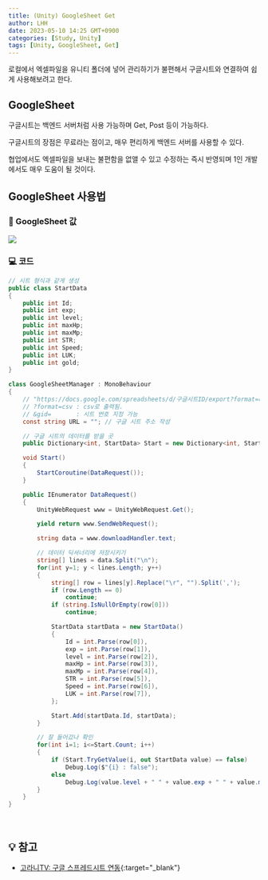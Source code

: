 ```yaml
---
title: (Unity) GoogleSheet Get
author: LHH
date: 2023-05-10 14:25 GMT+0900
categories: [Study, Unity]
tags: [Unity, GoogleSheet, Get]
---
```


로컬에서 엑셀파일을 유니티 폴더에 넣어 관리하기가 불편해서 구글시트와 연결하여 쉽게 사용해보려고 한다.

## GoogleSheet
구글시트는 백엔드 서버처럼 사용 가능하며 Get, Post 등이 가능하다.

구글시트의 장점은 무료라는 점이고, 매우 편리하게 백엔드 서버를 사용할 수 있다.

협업에서도 엑셀파일을 보내는 불편함을 없앨 수 있고 수정하는 즉시 반영되며 1인 개발에서도 매우 도움이 될 것이다.

## GoogleSheet 사용법
### 📝 GoogleSheet 값
![](https://github.com/LHuHyeon/MY_MMORPG/assets/110723307/e98ecba1-a1e1-474f-9445-69cf91ab963e)

### 💻 코드
```cs
// 시트 형식과 같게 생성
public class StartData
{
    public int Id;
    public int exp;
    public int level;
    public int maxHp;
    public int maxMp;
    public int STR;
    public int Speed;
    public int LUK;
    public int gold;
}

class GoogleSheetManager : MonoBehaviour
{
    // "https://docs.google.com/spreadsheets/d/구글시트ID/export?format=csv&gid=0"
    // ?format=csv : csv로 출력됨.
    // &gid=       : 시트 번호 지정 가능
    const string URL = ""; // 구글 시트 주소 작성

    // 구글 시트의 데이터를 받을 곳
    public Dictionary<int, StartData> Start = new Dictionary<int, StartData>();

    void Start()
    {
        StartCoroutine(DataRequest());
    }

    public IEnumerator DataRequest()
    {
        UnityWebRequest www = UnityWebRequest.Get();

        yield return www.SendWebRequest();

        string data = www.downloadHandler.text;

        // 데이터 딕셔너리에 저장시키기
        string[] lines = data.Split("\n");
        for(int y=1; y < lines.Length; y++)
        {
            string[] row = lines[y].Replace("\r", "").Split(',');
            if (row.Length == 0)
                continue;
            if (string.IsNullOrEmpty(row[0]))
                continue;

            StartData startData = new StartData()
            {
                Id = int.Parse(row[0]),
                exp = int.Parse(row[1]),
                level = int.Parse(row[2]),
                maxHp = int.Parse(row[3]),
                maxMp = int.Parse(row[4]),
                STR = int.Parse(row[5]),
                Speed = int.Parse(row[6]),
                LUK = int.Parse(row[7]),
            };

            Start.Add(startData.Id, startData);
        }

        // 잘 들어갔나 확인
        for(int i=1; i<=Start.Count; i++)
        {
            if (Start.TryGetValue(i, out StartData value) == false)
                Debug.Log($"{i} : false");
            else
                Debug.Log(value.level + " " + value.exp + " " + value.maxHp);
        }
    }
}
```

<br>

## 💡 참고
- [고라니TV: 구글 스프레드시트 연동](https://www.youtube.com/watch?v=3LxaTtLsC-w&t=931s){:target="_blank"}